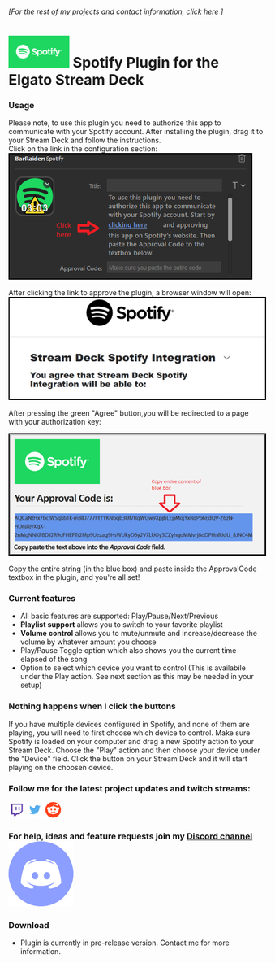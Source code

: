 ###### [For the rest of my projects and contact information, [click here](https://barraider.github.io) ]

# <img src="/images/spotlogo.png" height="63" width="120"/>  Spotify Plugin for the Elgato Stream Deck

### Usage

Please note, to use this plugin you need to authorize this app to communicate with your Spotify account. After installing the plugin, drag it to your Stream Deck and follow the instructions.  
Click on the link in the configuration section:  
<img src="/images/spothelp0.png" style="border:2px solid black"/>  

After clicking the link to approve the plugin, a browser window will open:  
<img src="/images/spothelp1.png" style="border:2px solid black" />  

After pressing the green "Agree" button,you will be redirected to a page with your authorization key:

<img src="/images/spothelp2.png" style="border:2px solid black" />  

Copy the entire string (in the blue box) and paste inside the ApprovalCode textbox in the plugin, and you're all set!

### Current features

- All basic features are supported: Play/Pause/Next/Previous
- **Playlist support** allows you to switch to your favorite playlist
- **Volume control** allows you to mute/unmute and increase/decrease the volume by whatever amount you choose
- Play/Pause Toggle option which also shows you the current time elapsed of the song
- Option to select which device you want to control (This is availabile under the Play action. See next section as this may be needed in your setup)

### Nothing happens when I click the buttons
If you have multiple devices configured in Spotify, and none of them are playing, you will need to first choose which device to control. Make sure Spotify is loaded on your computer and drag a new Spotify action to your Stream Deck. Choose the "Play" action and then choose your device under the "Device" field. Click the button on your Stream Deck and it will start playing on the choosen device.

### Follow me for the latest project updates and twitch streams:  
<a href="https://www.twitch.tv/barraider/" alt="@BarRaider"><img src="/images/twitch.png" height="32" width="32"/></a> 
<a href="https://twitter.com/realBarRaider" alt="@realBarRaider"><img src="/images/brtwit.png" height="32" width="32"/></a> 
<a href="https://www.reddit.com/user/BarRaider" alt="@BarRaider"><img src="/images/brred.png" height="32" width="32"/></a> 

### For help, ideas and feature requests join my [Discord channel](https://discord.gg/7E37fYm) <a href="https://discord.gg/7E37fYm"><img src="/images/discord.png" class="discord-img"></a>

### Download

* Plugin is currently in pre-release version. Contact me for more information.

